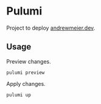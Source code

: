 # Pulumi
Project to deploy [andrewmeier.dev](https://andrewmeier.dev).

## Usage

Preview changes.
```
pulumi preview
```

Apply changes.
```
pulumi up
```
